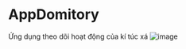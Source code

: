 # AppDomitory
Ứng dụng theo dõi hoạt động của kí túc xá
![image](https://github.com/vohoangmyan/AppDomitory/assets/147785899/6159ce5c-1660-4e36-a69b-0973e3a98d1d)
